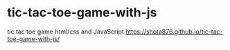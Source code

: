 # tic-tac-toe-game-with-js
tic tac toe game html/css and JavaScript 
https://shota876.github.io/tic-tac-toe-game-with-js/
